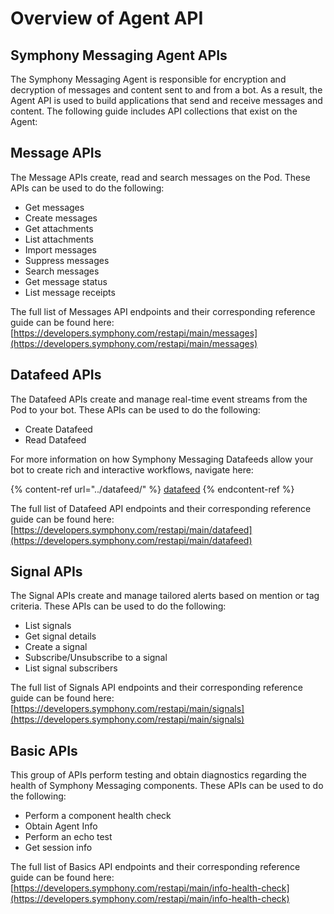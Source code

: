 # Overview of Agent API

## Symphony Messaging Agent APIs <img src="../../.gitbook/assets/Symphony API.png" alt="" data-size="line">

The Symphony Messaging Agent is responsible for encryption and decryption of messages and content sent to and from a bot. As a result, the Agent API is used to build applications that send and receive messages and content. The following guide includes API collections that exist on the Agent:

## Message APIs <img src="../../.gitbook/assets/Symphony API.png" alt="" data-size="line">

The Message APIs create, read and search messages on the Pod. These APIs can be used to do the following:

* Get messages
* Create messages
* Get attachments
* List attachments
* Import messages
* Suppress messages
* Search messages
* Get message status
* List message receipts

The full list of Messages API endpoints and their corresponding reference guide can be found here: [https://developers.symphony.com/restapi/main/messages](https://developers.symphony.com/restapi/main/messages)

## Datafeed APIs <img src="../../.gitbook/assets/Symphony API.png" alt="" data-size="line">

The Datafeed APIs create and manage real-time event streams from the Pod to your bot. These APIs can be used to do the following:

* Create Datafeed
* Read Datafeed

For more information on how Symphony Messaging Datafeeds allow your bot to create rich and interactive workflows, navigate here:

{% content-ref url="../datafeed/" %}
[datafeed](../datafeed/)
{% endcontent-ref %}

The full list of Datafeed API endpoints and their corresponding reference guide can be found here: [https://developers.symphony.com/restapi/main/datafeed](https://developers.symphony.com/restapi/main/datafeed)

## Signal APIs <img src="../../.gitbook/assets/Symphony API.png" alt="" data-size="line">

The Signal APIs create and manage tailored alerts based on mention or tag criteria. These APIs can be used to do the following:

* List signals
* Get signal details
* Create a signal
* Subscribe/Unsubscribe to a signal
* List signal subscribers

The full list of Signals API endpoints and their corresponding reference guide can be found here: [https://developers.symphony.com/restapi/main/signals](https://developers.symphony.com/restapi/main/signals)

## Basic APIs <img src="../../.gitbook/assets/Symphony API.png" alt="" data-size="line">

This group of APIs perform testing and obtain diagnostics regarding the health of Symphony Messaging components. These APIs can be used to do the following:

* Perform a component health check
* Obtain Agent Info
* Perform an echo test&#x20;
* Get session info

The full list of Basics API endpoints and their corresponding reference guide can be found here: [https://developers.symphony.com/restapi/main/info-health-check](https://developers.symphony.com/restapi/main/info-health-check)
